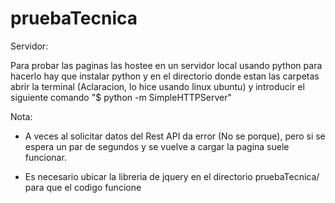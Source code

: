 # pruebaTecnica


Servidor:

Para probar las paginas las hostee en un servidor local usando python
para hacerlo hay que instalar python y en el directorio donde estan las carpetas
abrir la terminal (Aclaracion, lo hice usando linux ubuntu) y introducir el siguiente comando
"$ python -m SimpleHTTPServer"

Nota:

- A veces al solicitar datos del Rest API da error (No se porque), pero si se espera
un par de segundos y se vuelve a cargar la pagina suele funcionar.

- Es necesario ubicar la libreria de jquery en el directorio pruebaTecnica/ para que el codigo funcione
